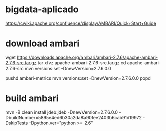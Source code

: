# bigdata-aplicado

https://cwiki.apache.org/confluence/display/AMBARI/Quick+Start+Guide


# download ambari
wget https://downloads.apache.org/ambari/ambari-2.7.6/apache-ambari-2.7.6-src.tar.gz
tar xfvz apache-ambari-2.7.6-src.tar.gz
cd apache-ambari-2.7.6-src
mvn versions:set -DnewVersion=2.7.6.0.0
 
pushd ambari-metrics
mvn versions:set -DnewVersion=2.7.6.0.0
popd

# build ambari
mvn -B clean install jdeb:jdeb -DnewVersion=2.7.6.0.0 -DbuildNumber=5895e4ed6b30a2da8a90fee2403b6cab91d19972 -DskipTests -Dpython.ver="python >= 2.6"
